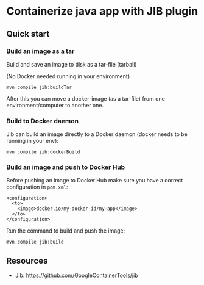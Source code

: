 


# Containerize java app with JIB plugin


## Quick start

### Build an image as a tar
Build and save an image to disk as a tar-file (tarball)

(No Docker needed running in your environment)

```
mvn compile jib:buildTar
```
After this you can move a docker-image (as a tar-file) from one environment/computer to another one.

### Build to Docker daemon
Jib can build an image directly to a Docker daemon (docker needs to be running in your env):
```
mvn compile jib:dockerBuild
```

### Build an image and push to Docker Hub
Before pushing an image to  Docker Hub make sure you have a correct configuration in `pom.xml`:

```
<configuration>
  <to>
    <image>docker.io/my-docker-id/my-app</image>
  </to>
</configuration>
```

Run the command to build and push the image:
```
mvn compile jib:build
```

## Resources
* Jib: https://github.com/GoogleContainerTools/jib
